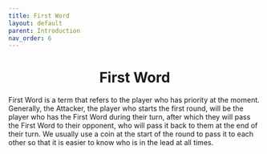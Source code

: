 ```yaml
---
title: First Word
layout: default
parent: Introduction
nav_order: 6
---
```

<link rel="stylesheet" href="style.css">
<h1 style="text-align: center;"> First Word</h1>

First Word is a term that refers to the player who has priority at the moment. Generally, the Attacker, the player who starts the first round, will be the player who has the First Word during their turn, after which they will pass the First Word to their opponent, who will pass it back to them at the end of their turn. We usually use a coin at the start of the round to pass it to each other so that it is easier to know who is in the lead at all times.

